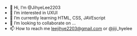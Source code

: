 - 👋 Hi, I’m @JihyeLee2203
- 👀 I’m interested in UXUI
- 🌱 I’m currently learning HTML, CSS, JAVEscript
- 💞️ I’m looking to collaborate on ...
- 📫 How to reach me leejihye2203@gmail.com or @jiji_hyelee

<!---
JihyeLee2203/JihyeLee2203 is a ✨ special ✨ repository because its `README.md` (this file) appears on your GitHub profile.
You can click the Preview link to take a look at your changes.
--->
